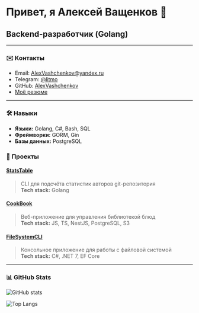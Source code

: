 <h1>Привет, я Алексей Ващенков 👋</h1>
<h2>Backend-разработчик (Golang)</h3>

---

### ✉️ Контакты
- Email: [AlexVashchenkov@yandex.ru](mailto:AlexVashchenkov@yandex.ru)
- Telegram: [@litmo](https://t.me/litmo)
- GitHub: [AlexVashchenkov](https://github.com/AlexVashchenkov)
- [Моё резюме](https://disk.yandex.ru/i/RyAcTTemjE2g5Q)

---

### 🛠️ Навыки
- **Языки:** Golang, C#, Bash, SQL  
- **Фреймворки:** GORM, Gin  
- **Базы данных:** PostgreSQL

### 🧪 Проекты

#### [StatsTable](https://github.com/AlexVashchenkov/StatsTable)
> CLI для подсчёта статистик авторов git-репозитория  
> **Tech stack:** Golang

#### [CookBook](https://m3308-vashchenkov.onrender.com/dishes)
> Веб-приложение для управления библиотекой блюд  
> **Tech stack:** JS, TS, NestJS, PostgreSQL, S3

#### [FileSystemCLI](https://github.com/AlexVashchenkov/file-system-cli)
> Консольное приложение для работы с файловой системой  
> **Tech stack:** C#, .NET 7, EF Core

---

### 📊 GitHub Stats

![GitHub stats](https://github-readme-stats.vercel.app/api?username=AlexVashchenkov&show_icons=true&theme=default)

![Top Langs](https://github-readme-stats.vercel.app/api/top-langs/?username=AlexVashchenkov&layout=compact)
